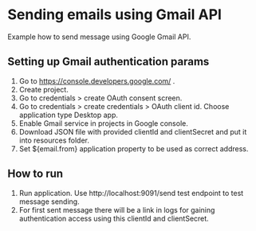 # Sending emails using Gmail API
Example how to send message using Google Gmail API.

## Setting up Gmail authentication params
1. Go to https://console.developers.google.com/ .
2. Create project.
3. Go to credentials > create OAuth consent screen.
4. Go to credentials > create credentials > OAuth client id. Choose application type Desktop app.
5. Enable Gmail service in projects in Google console.
6. Download JSON file with provided clientId and clientSecret and put it into resources folder.
7. Set ${email.from} application property to be used as correct address.

## How to run
1) Run application. Use http://localhost:9091/send test endpoint to test message sending.
2) For first sent message there will be a link in logs for gaining authentication access using this clientId and clientSecret. 

